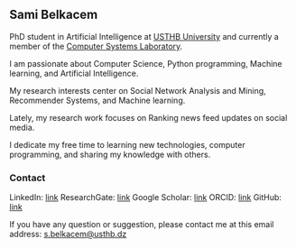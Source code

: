 ## Sami Belkacem

PhD student in Artificial Intelligence at [USTHB University](https://www.usthb.dz/en) and currently a member of the [Computer Systems Laboratory](https://www.lsi.usthb.dz/).

I am passionate about Computer Science, Python programming, Machine learning, and Artificial Intelligence.

My research interests center on Social Network Analysis and Mining, Recommender Systems, and Machine learning.

Lately, my research work focuses on Ranking news feed updates on social media.

I dedicate my free time to learning new technologies, computer programming, and sharing my knowledge with others.

### Contact

LinkedIn: [link](https://dz.linkedin.com/in/sami-belkacem-364720a5)
ResearchGate: [link](https://www.researchgate.net/profile/Sami_Belkacem)
Google Scholar: [link](https://scholar.google.fr/citations?user=b4KNt4cAAAAJ&hl=fr)
ORCID: [link](https://orcid.org/0000-0002-7259-9054)
GitHub: [link](https://github.com/SamBelkacem)

If you have any question or suggestion, please contact me at this email address: s.belkacem@usthb.dz
